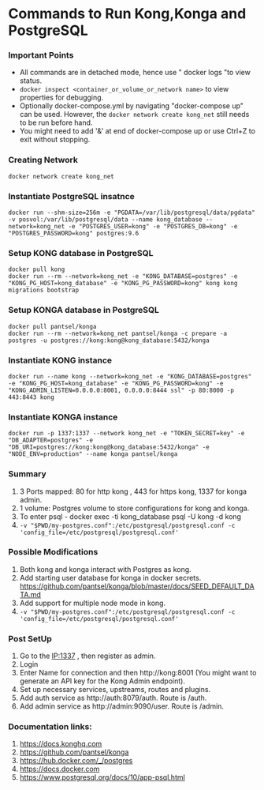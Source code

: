# Commands to Run Kong,Konga and PostgreSQL

### Important Points
* All commands are in detached mode, hence use " docker logs <container name> "to view status.
* `docker inspect <container_or_volume_or_network name>` to view properties for debugging.
* Optionally docker-compose.yml by navigating "docker-compose up" can be used. However, the `docker network create kong_net` still needs to be run before hand.
* You might need to add '&' at end of docker-compose up or use Ctrl+Z to exit without stopping.

### Creating Network
```
docker network create kong_net
```

### Instantiate PostgreSQL insatnce
```
docker run --shm-size=256m -e "PGDATA=/var/lib/postgresql/data/pgdata" -v posvol:/var/lib/postgresql/data --name kong_database --network=kong_net -e "POSTGRES_USER=kong" -e "POSTGRES_DB=kong" -e "POSTGRES_PASSWORD=kong" postgres:9.6
```

### Setup KONG database in PostgreSQL
```
docker pull kong
docker run --rm --network=kong_net -e "KONG_DATABASE=postgres" -e "KONG_PG_HOST=kong_database" -e "KONG_PG_PASSWORD=kong" kong kong migrations bootstrap
```
### Setup KONGA database in PostgreSQL
```
docker pull pantsel/konga
docker run --rm --network=kong_net pantsel/konga -c prepare -a postgres -u postgres://kong:kong@kong_database:5432/konga
```
### Instantiate KONG instance
``` 
docker run --name kong --network=kong_net -e "KONG_DATABASE=postgres" -e "KONG_PG_HOST=kong_database" -e "KONG_PG_PASSWORD=kong" -e "KONG_ADMIN_LISTEN=0.0.0.0:8001, 0.0.0.0:8444 ssl" -p 80:8000 -p 443:8443 kong
```
### Instantiate KONGA instance
```
docker run -p 1337:1337 --network kong_net -e "TOKEN_SECRET=key" -e "DB_ADAPTER=postgres" -e "DB_URI=postgres://kong:kong@kong_database:5432/konga" -e "NODE_ENV=production" --name konga pantsel/konga
```
### Summary
1. 3 Ports mapped: 80 for http kong , 443 for https kong, 1337 for konga admin.
2. 1 volume: Postgres volume to store configurations for kong and konga.
3. To enter psql - docker exec -ti kong_database psql -U kong -d kong
4. `-v "$PWD/my-postgres.conf":/etc/postgresql/postgresql.conf -c 'config_file=/etc/postgresql/postgresql.conf'`

### Possible Modifications
1. Both kong and konga interact with Postgres as kong.
2. Add starting user database for konga in docker secrets. https://github.com/pantsel/konga/blob/master/docs/SEED_DEFAULT_DATA.md
3. Add support for multiple node mode in kong.
4. `-v "$PWD/my-postgres.conf":/etc/postgresql/postgresql.conf -c 'config_file=/etc/postgresql/postgresql.conf'`

### Post SetUp
1. Go to the <IP:1337> , then register as admin.
2. Login
3. Enter Name for connection and then http://kong:8001  (You might want to generate an API key for the Kong Admin endpoint).
4. Set up necessary services, upstreams, routes and plugins.
5. Add auth service as http://auth:8079/auth. Route is /auth.
6. Add admin service as http://admin:9090/user. Route is /admin.

### Documentation links:
1. https://docs.konghq.com
2. https://github.com/pantsel/konga
3. https://hub.docker.com/_/postgres
4. https://docs.docker.com
5. https://www.postgresql.org/docs/10/app-psql.html
